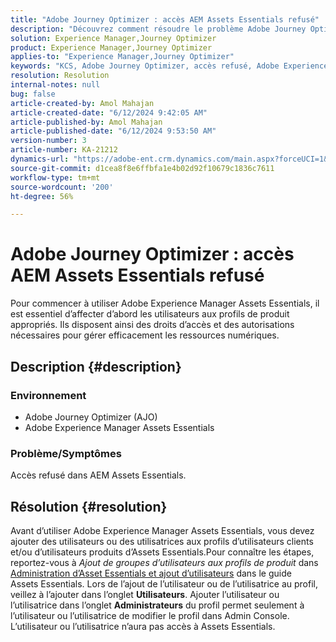 ```yaml
---
title: "Adobe Journey Optimizer : accès AEM Assets Essentials refusé"
description: "Découvrez comment résoudre le problème Adobe Journey Optimizer où l’accès est refusé dans Adobe Experience Manager Assets Essentials."
solution: Experience Manager,Journey Optimizer
product: Experience Manager,Journey Optimizer
applies-to: "Experience Manager,Journey Optimizer"
keywords: "KCS, Adobe Journey Optimizer, accès refusé, Adobe Experience Manager, AEM, AJO, Assets Essentials, dépannage"
resolution: Resolution
internal-notes: null
bug: false
article-created-by: Amol Mahajan
article-created-date: "6/12/2024 9:42:05 AM"
article-published-by: Amol Mahajan
article-published-date: "6/12/2024 9:53:50 AM"
version-number: 3
article-number: KA-21212
dynamics-url: "https://adobe-ent.crm.dynamics.com/main.aspx?forceUCI=1&pagetype=entityrecord&etn=knowledgearticle&id=586ed503-a028-ef11-840a-000d3a5a67ba"
source-git-commit: d1cea8f8e6ffbfa1e4b02d92f10679c1836c7611
workflow-type: tm+mt
source-wordcount: '200'
ht-degree: 56%

---
```


# Adobe Journey Optimizer : accès AEM Assets Essentials refusé


Pour commencer à utiliser Adobe Experience Manager Assets Essentials, il est essentiel d’affecter d’abord les utilisateurs aux profils de produit appropriés. Ils disposent ainsi des droits d’accès et des autorisations nécessaires pour gérer efficacement les ressources numériques.

## Description {#description}


### <b>Environnement</b>

- Adobe Journey Optimizer (AJO)
- Adobe Experience Manager Assets Essentials




### <b>Problème/Symptômes</b>

Accès refusé dans AEM Assets Essentials.


## Résolution {#resolution}


Avant d’utiliser Adobe Experience Manager Assets Essentials, vous devez ajouter des utilisateurs ou des utilisatrices aux profils d’utilisateurs clients et/ou d’utilisateurs produits dʼAssets Essentials.Pour connaître les étapes, reportez-vous à *Ajout de groupes d’utilisateurs aux profils de produit* dans [Administration d’Asset Essentials et ajout d’utilisateurs](https://experienceleague.adobe.com/docs/experience-manager-assets-essentials/help/get-started-admins/deploy-administer.html?lang=fr#add-users-to-product-profiles) dans le guide Assets Essentials. Lors de l’ajout de l’utilisateur ou de l’utilisatrice au profil, veillez à l’ajouter dans l’onglet <b>Utilisateurs</b>. Ajouter l’utilisateur ou l’utilisatrice dans l’onglet <b>Administrateurs</b> du profil permet seulement à l’utilisateur ou l’utilisatrice de modifier le profil dans Admin Console. L’utilisateur ou l’utilisatrice n’aura pas accès à Assets Essentials.


